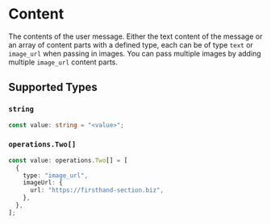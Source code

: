 # Content

The contents of the user message. Either the text content of the message or an array of content parts with a defined type, each can be of type `text` or `image_url` when passing in images. You can pass multiple images by adding multiple `image_url` content parts. 


## Supported Types

### `string`

```typescript
const value: string = "<value>";
```

### `operations.Two[]`

```typescript
const value: operations.Two[] = [
  {
    type: "image_url",
    imageUrl: {
      url: "https://firsthand-section.biz",
    },
  },
];
```

